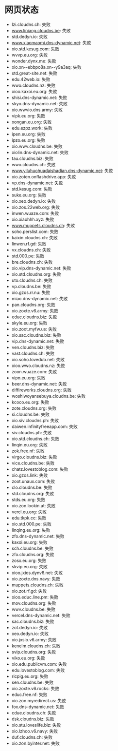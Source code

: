 # 网页状态
- lzi.cloudns.ch: 失败
- www.liniang.cloudns.be: 失败
- std.dedyn.io: 失败
- www.xiaomaomi.dns-dynamic.net: 失败
- xio.std.kesug.com: 失败
- wvvp.eu.org: 失败
- wonder.dynx.me: 失败
- xio.xn--ebbpo8a.xn--y9a3aq: 失败
- std.great-site.net: 失败
- edu.42web.io: 失败
- wwo.cloudns.nz: 失败
- xioo.kaxoi.eu.org: 失败
- shisi.dns-dynamic.net: 失败
- skyo.dns-dynamic.net: 失败
- xio.wwvio.dns.army: 失败
- vipk.eu.org: 失败
- xongan.eu.org: 失败
- edu.ezpz.work: 失败
- ipen.eu.org: 失败
- ipzo.eu.org: 失败
- xio.wwv.cloudns.be: 失败
- xiolin.dns-dynamic.net: 失败
- tau.cloudns.biz: 失败
- wwo.cloudns.ch: 失败
- www.yiluhuohuadaishadian.dns-dynamic.net: 失败
- xio.zoten.onflashdrive.app: 失败
- vp.dns-dynamic.net: 失败
- std.kesug.com: 失败
- suke.eu.org: 失败
- xio.xeo.dedyn.io: 失败
- xio.zos.22web.org: 失败
- inwen.wuaze.com: 失败
- xio.xiaohhh.xyz: 失败
- www.muppets.cloudns.ch: 失败
- soho.perslist.com: 失败
- kaixin.cloudns.ch: 失败
- linwen.rf.gd: 失败
- vx.cloudns.ch: 失败
- std.000.pe: 失败
- bre.cloudns.ch: 失败
- xio.vip.dns-dynamic.net: 失败
- xio.std.cloudns.org: 失败
- uto.cloudns.ch: 失败
- vp.cloudns.be: 失败
- xio.gzos.rr.nu: 失败
- miao.dns-dynamic.net: 失败
- pan.cloudns.org: 失败
- xio.zoxte.v6.army: 失败
- educ.cloudns.biz: 失败
- skyle.eu.org: 失败
- xio.zoot.myfw.us: 失败
- xio.sac.cloudns.biz: 失败
- vip.dns-dynamic.net: 失败
- ven.cloudns.biz: 失败
- vast.cloudns.ch: 失败
- xio.soho.lovedub.net: 失败
- xioo.wwo.cloudns.nz: 失败
- zoon.wuaze.com: 失败
- vipn.eu.org: 失败
- beer.dns-dynamic.net: 失败
- diffireworks.cloudns.org: 失败
- woshiwoyansebuya.cloudns.be: 失败
- kcoco.eu.org: 失败
- zote.cloudns.org: 失败
- si.cloudns.be: 失败
- xio.siv.cloudns.ph: 失败
- daiwen.infinityfreeapp.com: 失败
- siv.cloudns.ph: 失败
- xio.std.cloudns.ch: 失败
- linqin.eu.org: 失败
- zok.free.nf: 失败
- virgo.cloudns.biz: 失败
- vice.cloudns.be: 失败
- chatz.lovestoblog.com: 失败
- xio.gzos.link: 失败
- zoot.unaux.com: 失败
- clo.cloudns.be: 失败
- std.cloudns.org: 失败
- stds.eu.org: 失败
- xio.zon.lookin.at: 失败
- vercl.eu.org: 失败
- edu.tkpk.cc: 失败
- xio.std.000.pe: 失败
- linqing.eu.org: 失败
- zfo.dns-dynamic.net: 失败
- kaxoi.eu.org: 失败
- sch.cloudns.be: 失败
- zfo.cloudns.org: 失败
- zosx.eu.org: 失败
- skvip.eu.org: 失败
- xioo.jxios.dynv6.net: 失败
- xio.zoxte.dns.navy: 失败
- muppets.cloudns.ch: 失败
- xio.zot.rf.gd: 失败
- xioo.educ.line.pm: 失败
- mov.cloudns.org: 失败
- wwv.cloudns.be: 失败
- vercel.dns-dynamic.net: 失败
- sac.cloudns.biz: 失败
- zot.dedyn.io: 失败
- xeo.dedyn.io: 失败
- xio.jxsio.v6.army: 失败
- kenelm.cloudns.ch: 失败
- svip.cloudns.org: 失败
- viko.eu.org: 失败
- xio.edu.publicvm.com: 失败
- edu.lovestoblog.com: 失败
- ricpig.eu.org: 失败
- sen.cloudns.be: 失败
- xio.zoxte.v6.rocks: 失败
- educ.free.nf: 失败
- xio.zon.myredirect.us: 失败
- fox.dns-dynamic.net: 失败
- cdue.cloudns.ch: 失败
- dsk.cloudns.biz: 失败
- xio.stu.loveslife.biz: 失败
- xio.lzhoo.v6.navy: 失败
- duf.cloudns.ch: 失败
- xio.zon.byinter.net: 失败
